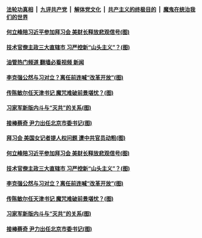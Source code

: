 ####  [法轮功真相](../../../../basic/blob/master/README.md?t=11160232) &nbsp;|&nbsp; [九评共产党](../../../../9ping.md/blob/master/README.md?t=11160232) &nbsp;|&nbsp; [解体党文化](../../../../jtdwh.md/blob/master/README.md?t=11160232)  &nbsp;|&nbsp; [共产主义的终极目的](../../../../gczydzjmd.md/blob/master/README.md?t=11160232) &nbsp;|&nbsp; [魔鬼在统治我们的世界](../../../../mgztzwmdsj.md/blob/master/README.md?t=11160232) 

#### [何立峰陪习近平参加拜习会 美财长释放悲观信号(图)](../pages/p2/1021732.md?t=11160232) 

#### [技术官僚主政三大直辖市 习严控新“山头主义”？(图)](../pages/p2/1021725.md?t=11160232) 

#### [油管热门频道 翻墙必看视频 新闻](http://129.146.143.75:81/youtube.html?11160232)

#### [李克强公然与习对立？离任前连喊“改革开放”(图)](../pages/p2/1021636.md?t=11160232) 

#### [传陈敏尔任天津书记 魔咒难破前景堪忧？(图)](../pages/p2/1021656.md?t=11160232) 

#### [习家军新版内斗与“灭共”的关系(图)](../pages/p2/1021654.md?t=11160232) 

#### [接棒蔡奇 尹力出任北京市委书记(图)](../pages/p2/1021633.md?t=11160232) 





#### [拜习会 美国女记者提人权问题 遭中共官员动粗(图)](../pages/p2/1021748.md?t=11160232) 

#### [何立峰陪习近平参加拜习会 美财长释放悲观信号(图)](../pages/p2/1021732.md?t=11160232) 

#### [技术官僚主政三大直辖市 习严控新“山头主义”？(图)](../pages/p2/1021725.md?t=11160232) 


#### [李克强公然与习对立？离任前连喊“改革开放”(图)](../pages/p2/1021636.md?t=11160232) 

#### [传陈敏尔任天津书记 魔咒难破前景堪忧？(图)](../pages/p2/1021656.md?t=11160232) 

#### [习家军新版内斗与“灭共”的关系(图)](../pages/p2/1021654.md?t=11160232) 


#### [接棒蔡奇 尹力出任北京市委书记(图)](../pages/p2/1021633.md?t=11160232) 








<img src='http://gfw-breaker.win/goodnews/indexes/p2.md' width='0px' height='0px'/>
